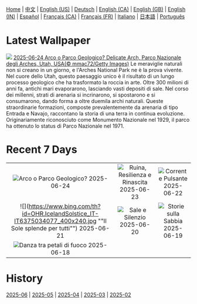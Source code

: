 [Home](../README.md) | [中文](zh-CN.md) | [English (US)](en-US.md) | [Deutsch](de-DE.md) | [English (CA)](en-CA.md) | [English (GB)](en-GB.md) | [English (IN)](en-IN.md) | [Español](es-ES.md) | [Français (CA)](fr-CA.md) | [Français (FR)](fr-FR.md) | [Italiano](it-IT.md) | [日本語](ja-JP.md) | [Português](pt-BR.md)

# Latest Wallpaper
![](https://www.bing.com/th?id=OHR.DelicateArch_IT-IT6581270768_UHD.jpg)
[2025-06-24 Arco o Parco Geologico? Delicate Arch, Parco Nazionale degli Arches, Utah, USA(© mmac72/Getty Images)](https://www.bing.com/th?id=OHR.DelicateArch_IT-IT6581270768_UHD.jpg)
Le meraviglie naturali non si creano in un giorno, e l'Arches National Park ne è la prova vivente. Nel cuore dello Utah, questo paesaggio unico è il risultato di un lungo processo geologico che ha trasformato la roccia in arte. Oltre 300 milioni di anni fa, antichi mari evaporarono, lasciando vasti depositi di sale. Nel corso dei millenni, strati di arenaria si incrinarono, si spostarono e si consumarono, dando forma a oltre duemila archi naturali. Queste straordinarie formazioni, composte prevalentemente da arenaria di tipo Entrada e Navajo, raccontano la storia di una terra in continua evoluzione. Originariamente riconosciuto come Monumento Nazionale nel 1929, il parco ha ottenuto lo status di Parco Nazionale nel 1971.

# Recent 7 Days
|  |  |  |
|:---:|:---:|:---:|
| ![](https://www.bing.com/th?id=OHR.DelicateArch_IT-IT6581270768_400x240.jpg "Arco o Parco Geologico?") 2025-06-24 | ![](https://www.bing.com/th?id=OHR.DresdenElbe_IT-IT6499150995_400x240.jpg "Ruina, Resilienza e Rinascita") 2025-06-23 | ![](https://www.bing.com/th?id=OHR.AmazonEcuador_IT-IT6428077520_400x240.jpg "Corrente Pulsante") 2025-06-22 |
| ![](https://www.bing.com/th?id=OHR.IcelandSolstice_IT-IT6375034077_400x240.jpg ""Il Sole splende per tutti"") 2025-06-21 | ![](https://www.bing.com/th?id=OHR.SaleTrapani_IT-IT6306427374_400x240.jpg "Sale e Silenzio") 2025-06-20 | ![](https://www.bing.com/th?id=OHR.WinterBegins_IT-IT6219104998_400x240.jpg "Storie sulla Sabbia") 2025-06-19 |
| ![](https://www.bing.com/th?id=OHR.AsianSwallowtail_IT-IT6116114113_400x240.jpg "Danza tra petali di fuoco") 2025-06-18 |  |  |

# History
[2025-06](../archives/wallpaper/it-IT/w_2025_06.md) | [2025-05](../archives/wallpaper/it-IT/w_2025_05.md) | [2025-04](../archives/wallpaper/it-IT/w_2025_04.md) | [2025-03](../archives/wallpaper/it-IT/w_2025_03.md) | [2025-02](../archives/wallpaper/it-IT/w_2025_02.md)
